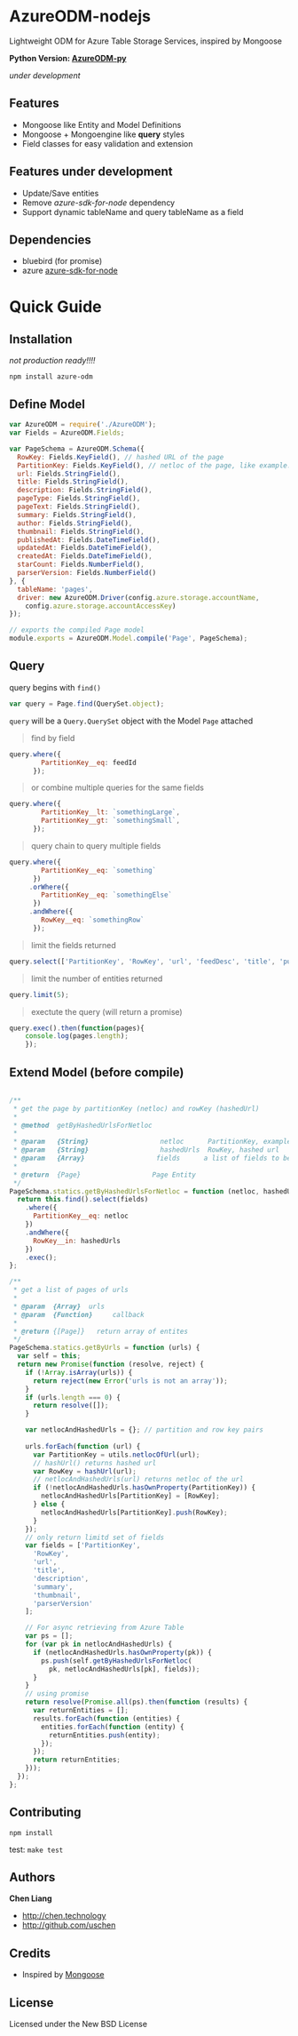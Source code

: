 AzureODM-nodejs
===============

Lightweight ODM for Azure Table Storage Services, inspired by Mongoose

**Python Version: [AzureODM-py](https://github.com/Feedcry/AzureODM-py)**

*under development*

## Features
* Mongoose like Entity and Model Definitions
* Mongoose + Mongoengine like **query** styles
* Field classes for easy validation and extension

## Features under development
* Update/Save entities
* Remove *azure-sdk-for-node* dependency
* Support dynamic tableName and query tableName as a field

## Dependencies
* bluebird (for promise)
* azure [azure-sdk-for-node](https://github.com/Azure/azure-sdk-for-node)

# Quick Guide

## Installation

*not production ready!!!!*

`npm install azure-odm`

## Define Model

```js
var AzureODM = require('./AzureODM');
var Fields = AzureODM.Fields;

var PageSchema = AzureODM.Schema({
  RowKey: Fields.KeyField(), // hashed URL of the page
  PartitionKey: Fields.KeyField(), // netloc of the page, like example.com
  url: Fields.StringField(),
  title: Fields.StringField(),
  description: Fields.StringField(),
  pageType: Fields.StringField(),
  pageText: Fields.StringField(),
  summary: Fields.StringField(),
  author: Fields.StringField(),
  thumbnail: Fields.StringField(),
  publishedAt: Fields.DateTimeField(),
  updatedAt: Fields.DateTimeField(),
  createdAt: Fields.DateTimeField(),
  starCount: Fields.NumberField(),
  parserVersion: Fields.NumberField()
}, {
  tableName: 'pages',
  driver: new AzureODM.Driver(config.azure.storage.accountName,
    config.azure.storage.accountAccessKey)
});

// exports the compiled Page model
module.exports = AzureODM.Model.compile('Page', PageSchema);
```

## Query

query begins with `find()`

```js
var query = Page.find(QuerySet.object);
```

`query` will be a `Query.QuerySet` object with the Model `Page` attached

> find by field

```js
query.where({
        PartitionKey__eq: feedId
      });
```

> or combine multiple queries for the same fields

```js
query.where({
        PartitionKey__lt: `somethingLarge`,
        PartitionKey__gt: `somethingSmall`,
      });
```

> query chain to query multiple fields

```js
query.where({
        PartitionKey__eq: `something`
      })
     .orWhere({
        PartitionKey__eq: `somethingElse`
      })
     .andWhere({
        RowKey__eq: `somethingRow`
      });
```

> limit the fields returned

```js
query.select(['PartitionKey', 'RowKey', 'url', 'feedDesc', 'title', 'pubAt']);
```

> limit the number of entities returned

```js
query.limit(5);
```

> exectute the query (will return a promise)

```js
query.exec().then(function(pages){
    console.log(pages.length);
    });
```


## Extend Model (before compile)

```js

/**
 * get the page by partitionKey (netloc) and rowKey (hashedUrl)
 *
 * @method  getByHashedUrlsForNetloc
 *
 * @param   {String}                  netloc      PartitionKey, example.com
 * @param   {String}                  hashedUrls  RowKey, hashed url
 * @param   {Array}                  fields      a list of fields to be returned
 *
 * @return  {Page}                  Page Entity
 */
PageSchema.statics.getByHashedUrlsForNetloc = function (netloc, hashedUrls, fields) {
  return this.find().select(fields)
    .where({
      PartitionKey__eq: netloc
    })
    .andWhere({
      RowKey__in: hashedUrls
    })
    .exec();
};

/**
 * get a list of pages of urls
 *
 * @param  {Array}  urls
 * @param  {Function}     callback
 *
 * @return {[Page]}   return array of entites
 */
PageSchema.statics.getByUrls = function (urls) {
  var self = this;
  return new Promise(function (resolve, reject) {
    if (!Array.isArray(urls)) {
      return reject(new Error('urls is not an array'));
    }
    if (urls.length === 0) {
      return resolve([]);
    }

    var netlocAndHashedUrls = {}; // partition and row key pairs
   
    urls.forEach(function (url) {
      var PartitionKey = utils.netlocOfUrl(url);
      // hashUrl() returns hashed url 
      var RowKey = hashUrl(url);
      // netlocAndHashedUrls(url) returns netloc of the url
      if (!netlocAndHashedUrls.hasOwnProperty(PartitionKey)) {
        netlocAndHashedUrls[PartitionKey] = [RowKey];
      } else {
        netlocAndHashedUrls[PartitionKey].push(RowKey);
      }
    });
    // only return limitd set of fields
    var fields = ['PartitionKey',
      'RowKey',
      'url',
      'title',
      'description',
      'summary',
      'thumbnail',
      'parserVersion'
    ];

    // For async retrieving from Azure Table
    var ps = [];
    for (var pk in netlocAndHashedUrls) {
      if (netlocAndHashedUrls.hasOwnProperty(pk)) {
        ps.push(self.getByHashedUrlsForNetloc(
          pk, netlocAndHashedUrls[pk], fields));
      }
    }
    // using promise
    return resolve(Promise.all(ps).then(function (results) {
      var returnEntities = [];
      results.forEach(function (entities) {
        entities.forEach(function (entity) {
          returnEntities.push(entity);
        });
      });
      return returnEntities;
    }));
  });
};
```

## Contributing

`npm install`

test:
`make test`

Authors
-------

**Chen Liang**

+ http://chen.technology
+ http://github.com/uschen

Credits
-------
+ Inspired by [Mongoose](https://github.com/LearnBoost/mongoose)

License
-------
Licensed under the New BSD License
